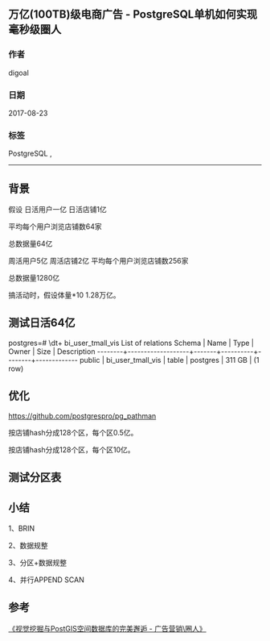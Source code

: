 ## 万亿(100TB)级电商广告 - PostgreSQL单机如何实现毫秒级圈人
                       
### 作者      
digoal      
      
### 日期       
2017-08-23     
        
### 标签      
PostgreSQL ,  
                  
----                  
                   
## 背景    



假设
日活用户一亿
日活店铺1亿

平均每个用户浏览店铺数64家

总数据量64亿






周活用户5亿
周活店铺2亿
平均每个用户浏览店铺数256家

总数据量1280亿

搞活动时，假设体量*10  1.28万亿。


## 测试日活64亿

postgres=# \dt+ bi_user_tmall_vis
                          List of relations
 Schema |       Name        | Type  |  Owner   |  Size  | Description 
--------+-------------------+-------+----------+--------+-------------
 public | bi_user_tmall_vis | table | postgres | 311 GB | 
(1 row)




## 优化

https://github.com/postgrespro/pg_pathman


按店铺hash分成128个区，每个区0.5亿。

按店铺hash分成128个区，每个区10亿。


## 测试分区表



## 小结
1、BRIN

2、数据规整

3、分区+数据规整

4、并行APPEND SCAN


## 参考


[《视觉挖掘与PostGIS空间数据库的完美邂逅 - 广告营销\圈人》](../201703/20170328_04.md)  



